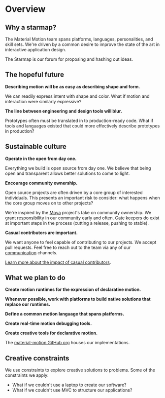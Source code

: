 # Overview

## Why a starmap?

The Material Motion team spans platforms, languages, personalities, and skill sets. We're driven by a common desire to improve the state of the art in interactive application design.

The Starmap is our forum for proposing and hashing out ideas.

## The hopeful future

**Describing motion will be as easy as describing shape and form.**

We can readily express intent with shape and color. What if motion and interaction were similarly expressive?

**The line between engineering and design tools will blur.**

Prototypes often must be translated in to production-ready code. What if tools and languages existed that could more effectively describe prototypes in production?

## Sustainable culture

**Operate in the open from day one.**

Everything we build is open source from day one. We believe that being open and transparent allows better solutions to come to light.

**Encourage community ownership.**

Open source projects are often driven by a core group of interested individuals. This presents an important risk to consider: what happens when the core group moves on to other projects?

We're inspired by the [Moya](https://github.com/Moya/contributors) project's take on community ownership. We grant responsibility in our community early and often. Gate keepers do exist at important steps in the process (cutting a release, pushing to stable).

**Casual contributors are important.**

We want anyone to feel capable of contributing to our projects. We accept pull requests. Feel free to reach out to the team via any of our [communication](https://material-motion.gitbooks.io/material-motion-team/content/community/communication.html) channels.

[Learn more about the impact of casual contributors](http://gustavopinto.org/codefather/2016/01/01/the-story-behind-casual-contributors.html).

## What we plan to do

**Create motion runtimes for the expression of declarative motion.**

**Whenever possible, work with platforms to build native solutions that replace our runtimes.**

**Define a common motion language that spans platforms.**

**Create real-time motion debugging tools.**

**Create creative tools for declarative motion.**

The [material-motion GitHub org](https://github.com/material-motion) houses our implementations.

## Creative constraints

We use constraints to explore creative solutions to problems. Some of the constraints we apply:

- What if we couldn't use a laptop to create our software?
- What if we couldn't use MVC to structure our applications?
